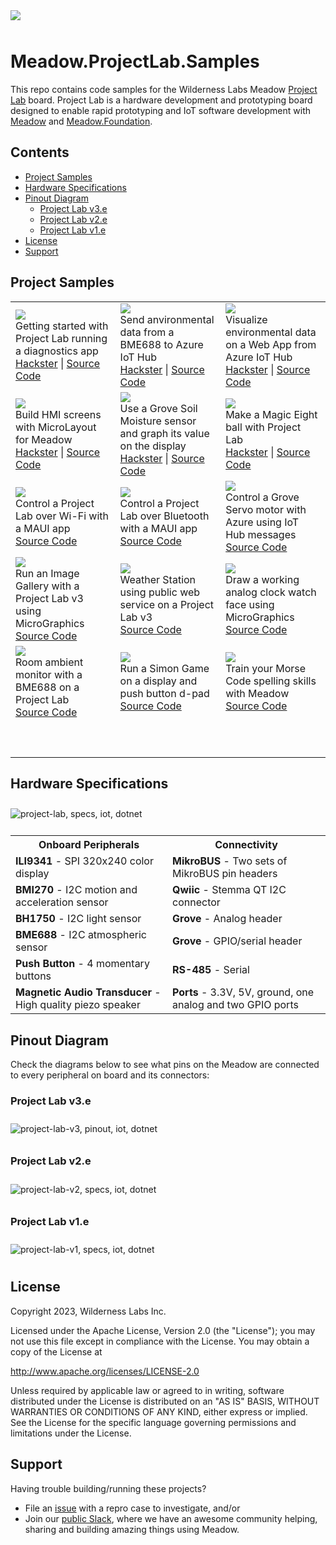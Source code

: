 <img src="Design/meadow-projectlab-samples.jpg" style="margin-bottom:10px" />

# Meadow.ProjectLab.Samples

This repo contains code samples for the Wilderness Labs Meadow [Project Lab](https://github.com/WildernessLabs/Meadow.Project.Lab) board. Project Lab is a hardware development and prototyping board designed to enable rapid prototyping and IoT software development with [Meadow](http://developer.wildernesslabs.co/Meadow/) and [Meadow.Foundation](http://developer.wildernesslabs.co/Meadow/Meadow.Foundation/).


## Contents
* [Project Samples](#project-samples)
* [Hardware Specifications](#hardware-specifications)
* [Pinout Diagram](#pinout-diagram)
  * [Project Lab v3.e](#project-lab-v3e)
  * [Project Lab v2.e](#project-lab-v2e)
  * [Project Lab v1.e](#project-lab-v1e)
* [License](#license)
* [Support](#support)

## Project Samples

<table>
    <tr>
        <td>
            <a href="https://github.com/WildernessLabs/Meadow.ProjectLab/tree/main/Source/ProjectLab_Demo"><img src="Design/wildernesslabs-projectlab-getting-started.png"/></a><br/>
            Getting started with Project Lab running a diagnostics app</br>
            <a href="https://www.hackster.io/wilderness-labs/getting-started-with-meadow-s-project-lab-eeb569">Hackster</a> | 
            <a href="https://github.com/WildernessLabs/Meadow.ProjectLab/tree/main/Source/ProjectLab_Demo">Source Code</a>
        </td>
        <td>
            <a href="Source/MeadowAzureIoTHub/"><img src="Design/wildernesslabs-projectlab-azure-iot-hub.png"/></a><br/>
            Send anvironmental data from a BME688 to Azure IoT Hub<br/>
            <a href="https://www.hackster.io/wildernesslabs/send-environmental-data-from-projectlab-to-azure-w-iot-hub-7d3d07">Hackster</a> | 
            <a href="Source/MeadowAzureIoTHub/">Source Code</a>
        </td>
        <td>
            <a href="Source/MeadowAzureIoTHub/WebAzureIoTHub/"><img src="Design/wildernesslabs-projectlab-azure-iot-hub-web.png"/></a><br/>
            Visualize environmental data on a Web App from Azure IoT Hub</br>
            <a href="https://www.hackster.io/wilderness-labs/visualize-azure-iot-hub-data-with-a-net-web-app-6288e3">Hackster</a> | 
            <a href="Source/MagicEightMeadow/">Source Code</a>
        </td>
        <!-- 
        -->
    </tr>
        <td>
            <a href="Source/MicroLayoutMenu/"><img src="Design/wildernesslabs-projectlab-microlayout-menu.png"/></a><br/>
            Build HMI screens with MicroLayout for Meadow</br>
            <a href="https://www.hackster.io/wilderness-labs/build-hmi-screens-with-microlayout-for-your-meadow-apps-b87702">Hackster</a> |
            <a href="Source/MicroLayoutMenu/">Source Code</a>
        </td>
        <td>
            <a href="Source/MoistureMeter/"><img src="Design/wildernesslabs-projectlab-grove-moisture-meter.png"/></a><br/>
            Use a Grove Soil Moisture sensor and graph its value on the display<br/>
            <a href="https://www.hackster.io/wilderness-labs/moisturemeter-with-projectlab-and-grove-soil-moisture-sensor-d478fd">Hackster</a> |
            <a href="Source/MoistureMeter/">Source Code</a>
        </td>
        <td>
            <a href="Source/MagicEightMeadow/"><img src="Design/wildernesslabs-projectlab-magic-eight-meadow.png"/></a><br/>
            Make a Magic Eight ball with Project Lab</br>
            <a href="https://www.hackster.io/wilderness-labs/build-your-own-magic-eight-ball-with-a-projectlab-28044f">Hackster</a> | <a href="Source/MagicEightMeadow/">Source Code</a>
        </td> 
    </tr>
    </tr>
        <td>
            <a href="Source/Connectivity/"><img src="Design/wildernesslabs-projectlab-maple.png"/></a><br/>
            Control a Project Lab over Wi-Fi with a MAUI app</br>
            <a href="Source/Connectivity/">Source Code</a>
        </td>
        <td>
            <a href="Source/Connectivity/"><img src="Design/wildernesslabs-projectlab-bluetooth.png"/></a><br/>
            Control a Project Lab over Bluetooth with a MAUI app<br/>
            <a href="Source/Connectivity/">Source Code</a>
        </td>
        <td>
            <a href="Source/MeadowAzureServo/"><img src="Design/wildernesslabs-projectlab-azure-servo.png"/></a><br/>
            Control a Grove Servo motor with Azure using IoT Hub messages<br/>
            <a href="Source/MeadowAzureServo/">Source Code</a>
        </td>
    </tr>
    <tr>
        <td>
            <a href="Source/GalleryViewer/"><img src="Design/wildernesslabs-projectlab-galleryviewer.png"/></a><br/>
            Run an Image Gallery with a Project Lab v3 using MicroGraphics<br/>
            <a href="Source/GalleryViewer/">Source Code</a>
        </td>
        <td>
            <a href="Source/WifiWeather/"><img src="Design/wildernesslabs-projectlab-wifiweather.png"/></a><br/>
            Weather Station using public web service on a Project Lab v3<br/>
            <a href="Source/WifiWeather/">Source Code</a>
        </td>
        <td>
            <a href="Source/AnalogClockFace/"><img src="Design/wildernesslabs-projectlab-micrographics.png"/></a><br/>
            Draw a working analog clock watch face using MicroGraphics<br/>
            <a href="Source/AnalogClockFace/">Source Code</a>
        </td>
    </tr>
    <tr>
        <td>
            <a href="Source/AmbientRoomMonitor/"><img src="Design/wildernesslabs-projectlab-ambient-room-monitor.png"/></a><br/>
            Room ambient monitor with a BME688 on a Project Lab<br/>
            <a href="Source/AmbientRoomMonitor/">Source Code</a>
        </td>
        <td>
            <a href="Source/Simon/"><img src="Design/wildernesslabs-projectlab-simon.png"/></a><br/>
            Run a Simon Game on a display and push button d-pad</br>
            <a href="Source/Simon/">Source Code</a>
        </td>
        <td>
            <a href="Source/MorseCodeTrainer/"><img src="Design/wildernesslabs-projectlab-morse-code-trainer.png"/></a><br/>
            Train your Morse Code spelling skills with Meadow<br/>
            <a href="Source/MorseCodeTrainer/">Source Code</a>
        </td>
    </tr>
    <tr>
        <td>
            <p>&nbsp;&nbsp;&nbsp;&nbsp;&nbsp;&nbsp;&nbsp;&nbsp;&nbsp;&nbsp;&nbsp;&nbsp;&nbsp;&nbsp;&nbsp;&nbsp;&nbsp;&nbsp;&nbsp;&nbsp;&nbsp;&nbsp;&nbsp;&nbsp;&nbsp;&nbsp;&nbsp;&nbsp;&nbsp;&nbsp;&nbsp;&nbsp;</p>
        </td>
        <td>
            <p>&nbsp;&nbsp;&nbsp;&nbsp;&nbsp;&nbsp;&nbsp;&nbsp;&nbsp;&nbsp;&nbsp;&nbsp;&nbsp;&nbsp;&nbsp;&nbsp;&nbsp;&nbsp;&nbsp;&nbsp;&nbsp;&nbsp;&nbsp;&nbsp;&nbsp;&nbsp;&nbsp;&nbsp;&nbsp;&nbsp;&nbsp;&nbsp;</p>
        </td>
        <td>
            <p>&nbsp;&nbsp;&nbsp;&nbsp;&nbsp;&nbsp;&nbsp;&nbsp;&nbsp;&nbsp;&nbsp;&nbsp;&nbsp;&nbsp;&nbsp;&nbsp;&nbsp;&nbsp;&nbsp;&nbsp;&nbsp;&nbsp;&nbsp;&nbsp;&nbsp;&nbsp;&nbsp;&nbsp;&nbsp;&nbsp;&nbsp;&nbsp;</p>
        </td>
    </tr>
</table>

## Hardware Specifications

<img src="Design/project-lab-specs.jpg" alt="project-lab, specs, iot, dotnet" style="margin-top:10px;margin-bottom:10px" />

<table>
    <tr>
        <th>Onboard Peripherals</th>
        <th>Connectivity</th>
    </tr>
    <tr>
        <td><strong>ILI9341</strong> - SPI 320x240 color display</li></td>
        <td><strong>MikroBUS</strong> - Two sets of MikroBUS pin headers</td>
    </tr>
    <tr>
        <td><strong>BMI270</strong> - I2C motion and acceleration sensor</td>
        <td><strong>Qwiic</strong> - Stemma QT I2C connector</td>
    </tr>
    <tr>
        <td><strong>BH1750</strong> - I2C light sensor</td>
        <td><strong>Grove</strong> - Analog header</td>
    </tr>
    <tr>
        <td><strong>BME688</strong> - I2C atmospheric sensor</td>
        <td><strong>Grove</strong> - GPIO/serial header</td>
    </tr>
    <tr>
        <td><strong>Push Button</strong> - 4 momentary buttons</td>
        <td><strong>RS-485</strong> - Serial</td>
    </tr>
    <tr>
        <td><strong>Magnetic Audio Transducer</strong> - High quality piezo speaker</td>
        <td><strong>Ports</strong> - 3.3V, 5V, ground, one analog and two GPIO ports</td>
    </tr>
</table>

## Pinout Diagram

Check the diagrams below to see what pins on the Meadow are connected to every peripheral on board and its connectors:
&nbsp;

### Project Lab v3.e

<img src="Design/projectlab-pinout-v3.jpg" alt="project-lab-v3, pinout, iot, dotnet" style="margin-top:10px;margin-bottom:10px" />

### Project Lab v2.e

<img src="Design/projectlab-pinout-v2.jpg" alt="project-lab-v2, specs, iot, dotnet" style="margin-top:10px;margin-bottom:10px" />

### Project Lab v1.e

<img src="Design/projectlab-pinout-v1.jpg" alt="project-lab-v1, specs, iot, dotnet" style="margin-top:10px;margin-bottom:10px" />

## License
Copyright 2023, Wilderness Labs Inc.

Licensed under the Apache License, Version 2.0 (the "License");
you may not use this file except in compliance with the License.
You may obtain a copy of the License at

  http://www.apache.org/licenses/LICENSE-2.0

Unless required by applicable law or agreed to in writing, software
distributed under the License is distributed on an "AS IS" BASIS,
WITHOUT WARRANTIES OR CONDITIONS OF ANY KIND, either express or implied.
See the License for the specific language governing permissions and
limitations under the License.

## Support

Having trouble building/running these projects? 
* File an [issue](https://github.com/WildernessLabs/Meadow.Desktop.Samples/issues) with a repro case to investigate, and/or
* Join our [public Slack](http://slackinvite.wildernesslabs.co/), where we have an awesome community helping, sharing and building amazing things using Meadow.
